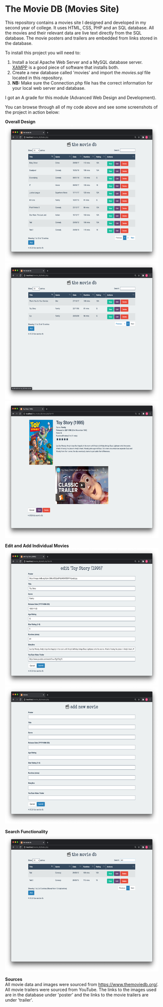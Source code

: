 # The Movie DB (Movies Site)
This repository contains a movies site I designed and developed in my second year of college.
It uses HTML, CSS, PHP and an SQL database. All the movies and their relevant data are live text directly from the SQL database. The movie posters and trailers are embedded from links stored in the database.

To install this project you will need to:
1. Install a local Apache Web Server and a MySQL database server. <a href="https://www.apachefriends.org/index.html">XAMPP</a> is a good piece of software that installs both.   
2. Create a new database called 'movies' and import the <i>movies.sql</i> file located in this repository.
3. <b>NB:</b> Make sure the Connection.php file has the correct information for your local web server and database.

I got an A grade for this module (Advanced Web Design and Development).

You can browse through all of my code above and see some screenshots of the project in action below:

<b>Overall Design</b><br>
<img src="https://raw.githubusercontent.com/MarkSweeney96/the_movie_db/master/screenshots/sc1.png" alt="sc1" height="450">
<br>
<img src="https://raw.githubusercontent.com/MarkSweeney96/the_movie_db/master/screenshots/sc2.png" alt="sc2" height="450">
<br>
<img src="https://raw.githubusercontent.com/MarkSweeney96/the_movie_db/master/screenshots/toy-story-view1.png" alt="toy story view" height="450"><br>

<b>Edit and Add Individual Movies</b><br>
<img src="https://raw.githubusercontent.com/MarkSweeney96/the_movie_db/master/screenshots/toy-story-edit.png" alt="toy story edit" height="450">
<br>
<img src="https://raw.githubusercontent.com/MarkSweeney96/the_movie_db/master/screenshots/add-movie.png" alt="add movie" height="450">
<br>

<b>Search Functionality</b><br>
<img src="https://raw.githubusercontent.com/MarkSweeney96/the_movie_db/master/screenshots/ted-search.png" alt="ted search" height="450">
<br>

<b>Sources</b><br>
All movie data and images were sourced from https://www.themoviedb.org/. All movie trailers were sourced from YouTube. The links to the images used are in the database under 'poster' and the links to the movie trailers are under 'trailer'.
